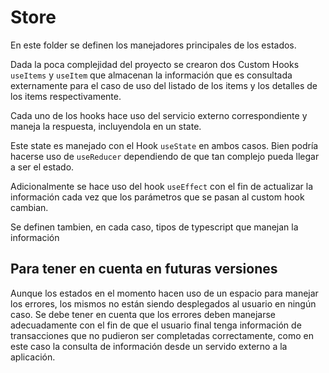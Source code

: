# Store

En este folder se definen los manejadores principales de los estados. 

Dada la poca complejidad del proyecto se crearon dos Custom Hooks `useItems` y `useItem` que almacenan la información que es consultada externamente para el caso de uso del listado de los items y los detalles de los items respectivamente.

Cada uno de los hooks hace uso del servicio externo correspondiente y maneja la respuesta, incluyendola en un state. 

Este state es manejado con el Hook `useState` en ambos casos. Bien podría hacerse uso de `useReducer` dependiendo de que tan complejo pueda llegar a ser el estado.

Adicionalmente se hace uso del hook `useEffect` con el fin de actualizar la información cada vez que los parámetros que se pasan al custom hook cambian.

Se definen tambien, en cada caso, tipos de typescript que manejan la información

## Para tener en cuenta en futuras versiones

Aunque los estados en el momento hacen uso de un espacio para manejar los errores, los mismos no están siendo desplegados al usuario en ningún caso. Se debe tener en cuenta que los errores deben manejarse adecuadamente con el fin de que el usuario final tenga información de transacciones que no pudieron ser completadas correctamente, como en este caso la consulta de información desde un servido externo a la aplicación.
